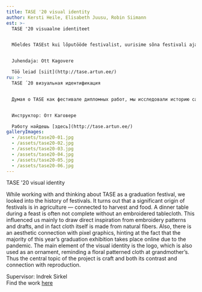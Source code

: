 ```yaml
---
title: TASE '20 visual identity
author: Kersti Heile, Elisabeth Juusu, Robin Siimann
est: >-
  TASE '20 visuaalne identiteet


  Mõeldes TASEst kui lõputööde festivalist, uurisime sõna festivali ajalugu ning selgus et festival on ajaloos tihedalt seostatud lõikusaja, saagi ning toiduga. Pidulikult toidulaualt ei puudu tihti tikitud kate, millest saime inspiratsiooni tikkimismustrite ja -kavandite näol ning justnimelt viljast riiet tehaksegi. Tikitud katte puhul tekib ka esteetiline paralleel pikselgraafikaga, mis haakub asjaoluga, et suur osa selleaastasest näitusest toimub pandeemia tõttu internetis. Visuaalse identiteedi põhielemendiks on TASE logo, mis on kasutusel korduva ornamendina, meenutades justkui mõnda lillelist rätikut vanaema juures. Seega on projekti keskseks lähtepunktiks käsitöö ja selle vastandus ja suhe reproduktsiooniga.


  Juhendaja: Ott Kagovere  

  Töö leiad [siit](http://tase.artun.ee/)
ru: >-
  TASE ´20 визуальная идентификация


  Думая о TASE как фестивале дипломных работ, мы исследовали историю самого слова “фестиваль” и оказалось, что слово часто ассоциируется со временем сбора урожая и с пиром. Праздничный стол также часто покрыт скатертью с вышивкой, которая вдохновила нас своими рисунками и узорами, и именно ткань делается из урожая. Вышитая скатерть также напоминает пиксельную графику, что связано с тем, что значительная часть выставок этого года проходит онлайн из-за пандемии. Основным элементом визуальной идентичности является логотип TASE, используемый в качестве повторяющегося узора, напоминающий один из бабушкиных платков. Таким образом, центральным исходным пунктом проекта является рукоделие и его противоположность и отношение с воспроизведением.


  Инструктор: Отт Каговере  

  Работу найдешь [здесь](http://tase.artun.ee/)
galleryImages:
  - /assets/tase20-01.jpg
  - /assets/tase20-02.jpg
  - /assets/tase20-03.jpg
  - /assets/tase20-04.jpg
  - /assets/tase20-05.jpg
  - /assets/tase20-06.jpg
---
```

TASE '20 visual identity

While working with and thinking about TASE as a graduation festival, we looked into the history of festivals. It turns out that a significant origin of festivals is in agriculture — connected to harvest and food. A dinner table during a feast is often not complete without an embroidered tablecloth. This influenced us mainly to draw direct inspiration from embroidery patterns and drafts, and in fact cloth itself is made from natural fibers. Also, there is an aesthetic connection with pixel graphics, hinting at the fact that the majority of this year’s graduation exhibition takes place online due to the pandemic. The main element of the visual identity is the logo, which is also used as an ornament, reminding a floral patterned cloth at grandmother’s. Thus the central topic of the project is craft and both its contrast and connection with reproduction.

Supervisor: Indrek Sirkel\
Find the work [here](http://tase.artun.ee/)